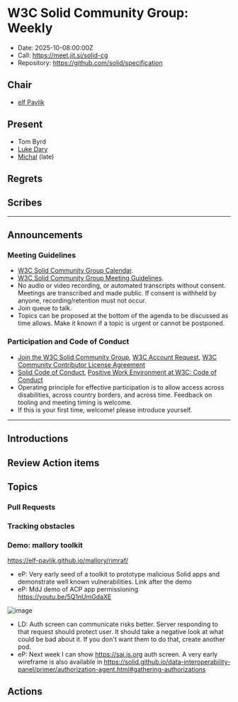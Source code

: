 # W3C Solid Community Group: Weekly

* Date: 2025-10-08:00:00Z
* Call: https://meet.jit.si/solid-cg
* Repository: https://github.com/solid/specification

## Chair

* [elf Pavlik](https://elf-pavlik.hackers4peace.net)

## Present
* Tom Byrd
* [Luke Dary](https://w3c.social/@lukedary)
* [Michal](https://id.mrkvon.org) (late)

## Regrets


## Scribes


---

## Announcements

### Meeting Guidelines
* [W3C Solid Community Group Calendar](https://www.w3.org/groups/cg/solid/calendar).
* [W3C Solid Community Group Meeting Guidelines](https://github.com/w3c-cg/solid/blob/main/meetings/README.md).
* No audio or video recording, or automated transcripts without consent. Meetings are transcribed and made public. If consent is withheld by anyone, recording/retention must not occur.
* Join queue to talk.
* Topics can be proposed at the bottom of the agenda to be discussed as time allows. Make it known if a topic is urgent or cannot be postponed.

### Participation and Code of Conduct
* [Join the W3C Solid Community Group](https://www.w3.org/community/solid/join), [W3C Account Request](http://www.w3.org/accounts/request), [W3C Community Contributor License Agreement](https://www.w3.org/community/about/agreements/cla/)
* [Solid Code of Conduct](https://github.com/solid/process/blob/main/code-of-conduct.md), [Positive Work Environment at W3C: Code of Conduct](https://www.w3.org/policies/code-of-conduct/)
* Operating principle for effective participation is to allow access across disabilities, across country borders, and across time. Feedback on tooling and meeting timing is welcome.
* If this is your first time, welcome! please introduce yourself.

---


## Introductions


## Review Action items


## Topics

### Pull Requests

### Tracking obstacles

### Demo: mallory toolkit

https://elf-pavlik.github.io/mallory/rimraf/

* eP: Very early seed of a toolkit to prototype malicious Solid apps and demonstrate well known vulnerabilities. Link after the demo
* eP: MdJ demo of ACP app permissioning https://youtu.be/5Q1nUmGdaXE

![image](https://hackmd.io/_uploads/H1GrEeEpex.png)

* LD: Auth screen can communicate risks better. Server responding to that request should protect user. It should take a negative look at what could be bad about it. If you don't want them to do that, create another pod.
* eP: Next week I can show https://sai.js.org auth screen. A very early wireframe is also available in https://solid.github.io/data-interoperability-panel/primer/authorization-agent.html#gathering-authorizations

## Actions

